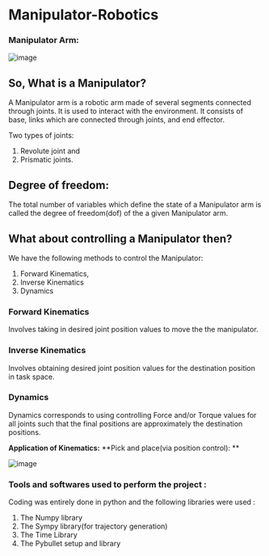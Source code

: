 # Manipulator-Robotics

### Manipulator Arm:

![image](https://i.imgur.com/aeJoJf4.gif)

## So, What is a Manipulator?

A Manipulator arm is a robotic arm made of several segments connected through joints. It is used to interact with the environment.
It consists of base, links which are connected through joints, and end effector.

Two types of joints:

1. Revolute joint and
2. Prismatic joints.

## Degree of freedom:

The total number of variables which define the state of a Manipulator arm is called the degree of freedom(dof) of the a given Manipulator arm.

## What about controlling a Manipulator then?

We have the following methods to control the Manipulator:

1. Forward Kinematics,
2. Inverse Kinematics
3. Dynamics

### Forward Kinematics

Involves taking in desired joint position values to move the the manipulator.

### Inverse Kinematics

Involves obtaining desired joint position values for the destination position in task space.

### Dynamics

Dynamics corresponds to using controlling Force and/or Torque values for all joints such that the final positions are approximately the destination positions.

**Application of Kinematics:**
**Pick and place(via position control): **

![image](https://i.imgur.com/aeJoJf4.gif)

### Tools and softwares used to perform the project : 

Coding was entirely done in python and the following libraries were used : 
1. The Numpy library
2. The Sympy library(for trajectory generation)
3. The Time Library
4. The Pybullet setup and library

